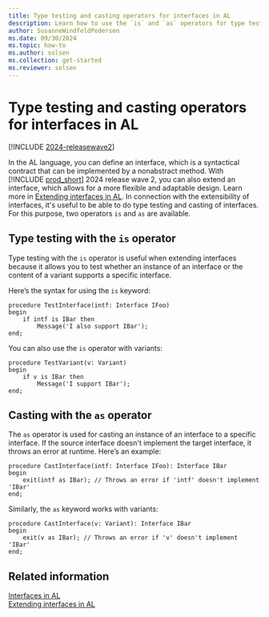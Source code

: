 ```yaml
---
title: Type testing and casting operators for interfaces in AL
description: Learn how to use the `is` and `as` operators for type testing and casting interfaces in AL for Business Central.
author: SusanneWindfeldPedersen
ms.date: 09/30/2024
ms.topic: how-to
ms.author: solsen
ms.collection: get-started
ms.reviewer: solsen
---
```


# Type testing and casting operators for interfaces in AL

[!INCLUDE [2024-releasewave2](../includes/2024-releasewave2.md)]

In the AL language, you can define an interface, which is a syntactical contract that can be implemented by a nonabstract method. With [!INCLUDE [prod_short](includes/prod_short.md)] 2024 release wave 2, you can also extend an interface, which allows for a more flexible and adaptable design. Learn more in [Extending interfaces in AL](devenv-interfaces-in-al-extend.md). In connection with the extensibility of interfaces, it's useful to be able to do type testing and casting of interfaces. For this purpose, two operators `is` and `as` are available.

## Type testing with the `is` operator

Type testing with the `is` operator is useful when extending interfaces because it allows you to test whether an instance of an interface or the content of a variant supports a specific interface. 

Here’s the syntax for using the `is` keyword:


```al
procedure TestInterface(intf: Interface IFoo)
begin
    if intf is IBar then
        Message('I also support IBar');
end;
```

You can also use the `is` operator with variants:

```al
procedure TestVariant(v: Variant)
begin
    if v is IBar then
        Message('I support IBar');
end;
```

## Casting with the `as` operator

The `as` operator is used for casting an instance of an interface to a specific interface. If the source interface doesn't implement the target interface, it throws an error at runtime. Here’s an example:

```al
procedure CastInterface(intf: Interface IFoo): Interface IBar
begin
    exit(intf as IBar); // Throws an error if 'intf' doesn't implement 'IBar'
end;
```

Similarly, the `as` keyword works with variants:

```al
procedure CastInterface(v: Variant): Interface IBar
begin
    exit(v as IBar); // Throws an error if 'v' doesn't implement 'IBar'
end;
```

## Related information

[Interfaces in AL](devenv-interfaces-in-al.md)  
[Extending interfaces in AL](devenv-interfaces-in-al-extend.md)  
